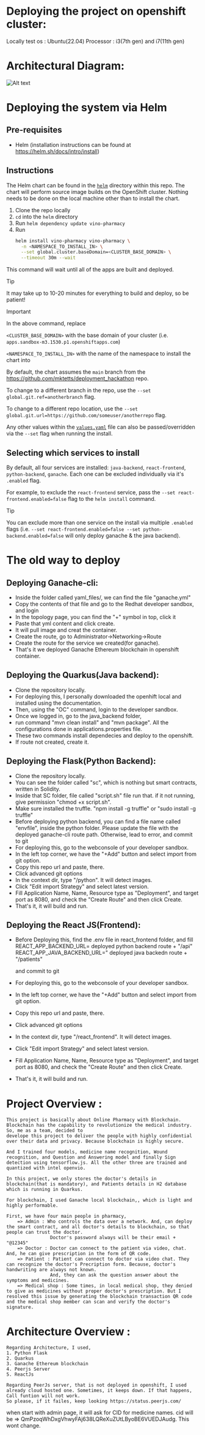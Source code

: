 # Deploying the project on openshift cluster:

Locally test os : Ubuntu(22.04)
Processor : i3(7th gen) and i7(11th gen)

# Architectural Diagram:
![Alt text](Architectural_diagram.jpeg)

# Deploying the system via Helm
## Pre-requisites
- Helm (installation instructions can be found at https://helm.sh/docs/intro/install)

## Instructions
The Helm chart can be found in the [`helm`](helm) directory within this repo. The chart will perform source image builds on the OpenShift cluster. Nothing needs to be done on the local machine other than to install the chart.

1. Clone the repo locally
2. `cd` into the `helm` directory
3. Run `helm dependency update vino-pharmacy`
4. Run
   ```bash
   helm install vino-pharmacy vino-pharmacy \
     -n <NAMESPACE_TO_INSTALL_IN> \
     --set global.cluster.baseDomain=<CLUSTER_BASE_DOMAIN> \
     --timeout 30m --wait
   ```

This command will wait until all of the apps are built and deployed.

> [!TIP]
> It may take up to 10-20 minutes for everything to build and deploy, so be patient!

> [!IMPORTANT]
> In the above command, replace 
> 
> `<CLUSTER_BASE_DOMAIN>` with the base domain of your cluster (i.e. `apps.sandbox-m3.1530.p1.openshiftapps.com`)
> 
> `<NAMESPACE_TO_INSTALL_IN>` with the name of the namespace to install the chart into

By default, the chart assumes the `main` branch from the https://github.com/mktetts/deployment_hackathon repo.

To change to a different branch in the repo, use the `--set global.git.ref=anotherbranch` flag.

To change to a different repo location, use the `--set global.git.url=https://github.com/someuser/anotherrepo` flag.

Any other values within the [`values.yaml`](helm/vino-pharmacy/values.yaml) file can also be passed/overridden via the `--set` flag when running the install.

## Selecting which services to install
By default, all four services are installed: `java-backend`, `react-frontend`, `python-backend`, `ganache`. Each one can be excluded individually via it's `.enabled` flag.

For example, to exclude the `react-frontend` service, pass the `--set react-frontend.enabled=false` flag to the `helm install` command.

> [!TIP]
> You can exclude more than one service on the install via multiple `.enabled` flags (i.e. `--set react-frontend.enabled=false --set python-backend.enabled=false` will only deploy ganache & the java backend).

# The old way to deploy
## Deploying Ganache-cli:

- Inside the folder called yaml_files/, we can find the file "ganache.yml"
- Copy the contents of that file and go to the Redhat developer sandbox, and login
- In the topology page, you can find the "+" symbol in top, click it
- Paste that yml content and click create.
- It will pull image and creat the container.
- Create the route, go to Administrator->Networking->Route
- Create the route for the service we created(for ganache).
- That's it we deployed Ganache Ethereum blockchain in openshift container.

## Deploying the Quarkus(Java backend):

- Clone the repository locally.
- For deploying this, I personally downloaded the openhift local and installed using the documentation.
- Then, using the "OC" command, login to the developer sandbox.
- Once we logged in, go to the java_backend folder, 
- run command "mvn clean install" and "mvn package". All the configurations done in applications.properties file.
- These two commands install dependecies and deploy to the openshift.
- If route not created, create it.

## Deploying the Flask(Python Backend):

- Clone the repository locally.
- You can see the folder called "sc", which is nothing but smart contracts, written in Solidity.
- Inside that SC folder, file called "script.sh" file run that. if it not running, give permission "chmod +x script.sh". 
- Make sure installed the truffle. "npm install -g truffle" or "sudo install -g truffle" 
- Before deploying python backend, you can find a file name called  "envfile", inside the python folder. Please update the file with the deployed ganache-cli route path.
    Otherwise, lead to error,  and commit to git
- For deploying this, go to the webconsole of your developer sandbox.
- In the left top corner, we have the "+Add" button and select import from git option.
- Copy this repo url and paste, there.
- Click advanced git options
- In the context dir, type "/python". It will detect images.
- Click "Edit import Strategy" and select latest version.
- Fill Application Name, Name, Resource type as "Deployment", and target port as 8080, and check the "Create Route" and then click Create.
- That's it, it will build and run.

## Deploying the React JS(Frontend):

- Before Deploying this, find the .env file in react_frontend folder, and fill
    REACT_APP_BACKEND_URL= deployed python backend route + "/api"
    REACT_APP_JAVA_BACKEND_URL=" deployed java backedn route + "/patients"

    and commit to git
- For deploying this, go to the webconsole of your developer sandbox.
- In the left top corner, we have the "+Add" button and select import from git option.
- Copy this repo url and paste, there.
- Click advanced git options
- In the context dir, type "/react_frontend". It will detect images.
- Click "Edit import Strategy" and select latest version.
- Fill Application Name, Name, Resource type as "Deployment", and target port as 8080, and check the "Create Route" and then click Create.
- That's it, it will build and run.


# Project Overview :

    This project is basically about Online Pharmacy with Blockchain. Blockchain has the capability to revolutionize the medical industry. So, me as a team, decided to
    develope this project to deliver the people with highly confidential over their data and privacy. Because blockchain is highly secure.

    And I trained four models, medicine name recognition, Wound recognition, and Question and Answering model and finally Sign detection using tensorflow.js. All the other three are trained and quantized with intel openvio.

    In this project, we only stores the doctor's details in blockchain(that is mandatory), and Patients details in H2 database which is running in Quarkus.

    For blockchain, I used Ganache local blockchain,, which is light and highly performable.

    First, we have four main people in pharmacy,
        => Admin : Who controls the data over a network. And, can deploy the smart contract, and all doctor's details to blockchain, so that people can trust the doctor.
                    Doctor's password always will be their email + "@12345"
        => Doctor : Doctor can connect to the patient via video, chat. And, he can give prescription in the form of QR code.
        => Patient : Patient can connect to doctor via video chat. They can recognize the doctor's Precription form. Because, doctor's handwriting are always not known.
                    And, they can ask the question answer about the symptoms and medicines.
        => Medical shop : Some times, in local medical shop, they denied to give as medicines without proper doctor's prescription. But I resolved this issue by generating the blockchain transaction QR code and the medical shop member can scan and verify the doctor's signature.



# Architecture Overview :
    Regarding Architecture, I used,
    1. Python Flask
    2. Quarkus
    3. Ganache Ethereum blockchain
    4. Peerjs Server
    5. ReactJs

    Regarding PeerJs server, that is not deployed in openshift, I used already cloud hosted one. Sometimes, it keeps down. If that happens, Call funtion will not work.
    So please, if it failes, keep looking https://status.peerjs.com/


when start with admin page, it will ask for CID for medicine names. cid will be => QmPzoqWhDxgVhwyFAj638LQReXuZUtLByoBE6VUEDJAudg. This wont change.